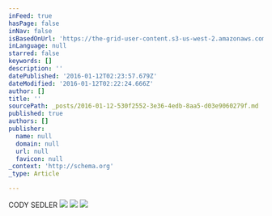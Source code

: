 ```yaml
---
inFeed: true
hasPage: false
inNav: false
isBasedOnUrl: 'https://the-grid-user-content.s3-us-west-2.amazonaws.com/f43ea5bf-b204-4ac5-9ff0-9069f7625955.png'
inLanguage: null
starred: false
keywords: []
description: ''
datePublished: '2016-01-12T02:23:57.679Z'
dateModified: '2016-01-12T02:22:24.666Z'
author: []
title: ''
sourcePath: _posts/2016-01-12-530f2552-3e36-4edb-8aa5-d03e9060279f.md
published: true
authors: []
publisher:
  name: null
  domain: null
  url: null
  favicon: null
_context: 'http://schema.org'
_type: Article

---
```

CODY SEDLER
![](https://the-grid-user-content.s3-us-west-2.amazonaws.com/de6337a6-203d-4822-9771-95b5a7f246a9.jpg)
![](https://the-grid-user-content.s3-us-west-2.amazonaws.com/81307640-1f2b-4a85-8724-a0c86553ab15.jpg)
![](https://the-grid-user-content.s3-us-west-2.amazonaws.com/0a4eed9e-39ba-45a9-b4c6-e8b8662bf9e1.png)